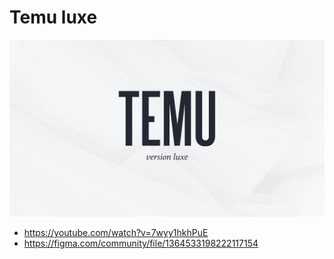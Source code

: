 # Temu luxe

![](./public/images/cover.jpg)

-   https://youtube.com/watch?v=7wyy1hkhPuE
-   https://figma.com/community/file/1364533198222117154
